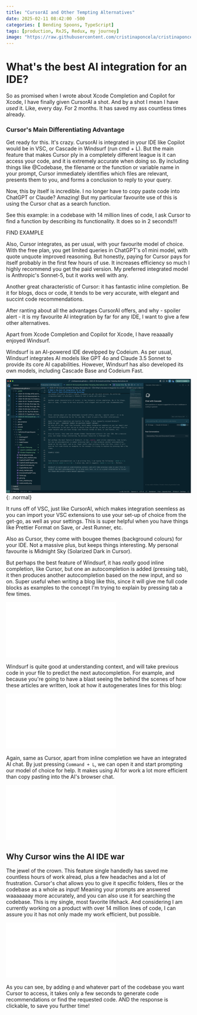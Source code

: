 ```yaml
---
title: "CursorAI and Other Tempting Alternatives"
date: 2025-02-11 08:42:00 -500
categories: [ Bending Spoons, TypeScript]
tags: [production, RxJS, Redux, my journey]
image: "https://raw.githubusercontent.com/cristinaponcela/cristinaponcela.github.io/refs/heads/main/assets/img/ides/windsurfVScursor.jpeg"
---
```


# What's the best AI integration for an IDE?

So as promised when I wrote about Xcode Completion and Copilot for Xcode, I have finally given CursorAI a shot. And by a shot I mean I have _used_ it. Like, every day. For 2 months. It has saved my ass countless times already.


### Cursor's Main Differentiating Advantage

Get ready for this. It's crazy. CursorAI is integrated in your IDE like Copilot would be in VSC, or Cascade in Windsurf (run cmd + L). But the main feature that makes Cursor ply in a completely different league is it can access your code, and it is extremely accurate when doing so. By including things like @Codebase, the filename or the function or variable name in your prompt, Cursor immediately identifies which files are relevant, presents them to you, and forms a conclusion to reply to your query. 

Now, this by itself is incredible. I no longer have to copy paste code into ChatGPT or Claude? Amazing! But my particular favourite use of this is using the Cursor chat as a search function.

See this example: in a codebase with 14 million lines of code, I ask Cursor to find a function by describing its functionality. It does so in 2 seconds!!!

FIND EXAMPLE

Also, Cursor integrates, as per usual, with your favourite model of choice. With the free plan, you get limited queries in ChatGPT's o1 mini model, with quote unquote improved reasoning. But honestly, paying for Cursor pays for itself probably in the first few hours of use. It increases efficiency so much I highly recommend you get the paid version. My preferred integrated model is Anthropic's Sonnet-5, but it works well with any.

Another great characteristic of Cursor: it has fantastic inline completion. Be it for blogs, docs or code, it tends to be very accurate, with elegant and succint code recommendations. 





After ranting about all the advantages CursorAI offers, and why - spoiler alert - it is my favourite AI integration by far for any IDE, I want to give a few other alternatives.

Apart from Xcode Completion and Copilot for Xcode, I have reaaaally enjoyed Windsurf. 

Windsurf is an AI-powered IDE develpped by Codeium. As per usual, Windsurf integrates AI models like GPT 4o and Claude 3.5 Sonnet to provide its core AI capabilities. However, Windsurf has also developed its own models, including Cascade Base and Codeium Fast.

![Desktop View](/assets/img/ides/windsurf-chat.png){: .normal}

It runs off of VSC, just like CursorAI, which makes integration seemless as you can import your VSC extensions to use your set-up of choice from the get-go, as well as your settings. This is super helpful when you have things like Prettier Format on Save, or Jest Runner, etc. 

Also as Cursor, they come with bougee themes (background colours) for your IDE. Not a massive plus, but keeps things interesting. My personal favourite is Midnight Sky (Solarized Dark in Cursor).

But perhaps the best feature of Windsurf, it has _really_ good inline completion, like Cursor, but one an autocompletion is added (pressing tab), it then produces another autocompletion based on the new input, and so on. Super useful when writing a blog like this, since it will give me full code blocks as examples to the concept I'm trying to explain by pressing tab a few times.

<iframe class="embed-video" loading="lazy" src="/assets/img/ides/windsurf-multiple-autocompletes.mp4" frameborder="0" allow="accelerometer; autoplay; clipboard-write; encrypted-media; gyroscope; picture-in-picture" allowfullscreen=""></iframe>

Windsurf is quite good at understanding context, and will take previous code in your file to predict the next autocompletion. For example, and because you're going to have a blast seeing the behind the scenes of how these articles are written, look at how it autogenerates lines for this blog:

<iframe class="embed-video" loading="lazy" src="/assets/img/ides/windsurf-autocompletion.mp4" frameborder="0" allow="accelerometer; autoplay; clipboard-write; encrypted-media; gyroscope; picture-in-picture" allowfullscreen=""></iframe>

Again, same as Cursor, apart from inline completion we have an integrated AI chat. By just pressing `Command + L`, we can open it and start prompting our model of choice for help. It makes using AI for work a lot more efficient than copy pasting into the AI's browser chat.

<iframe class="embed-video" loading="lazy" src="/assets/img/ides/windsurf-chat-video.mp4" frameborder="0" allow="accelerometer; autoplay; clipboard-write; encrypted-media; gyroscope; picture-in-picture" allowfullscreen=""></iframe>



## Why Cursor wins the AI IDE war

The jewel of the crown. This feature single handedly has saved me countless hours of work alread, plus a few headaches and a lot of frustration. Cursor's chat allows you to give it specific folders, files or the codebase as a whole as input! Meaning your prompts are answered waaaaaaay more accurately, and you can also use it for searching the codebase. This is my single, most favorite lifehack. And considering I am currently working on a product with over 14 million lines of code, I can assure you it has not only made my work efficient, but possible.

<iframe class="embed-video" loading="lazy" src="/assets/img/ides/search-codebase.mp4" frameborder="0" allow="accelerometer; autoplay; clipboard-write; encrypted-media; gyroscope; picture-in-picture" allowfullscreen=""></iframe>

As you can see, by adding `@` and whatever part of the codebase you want Cursor to access, it takes only a few seconds to generate code recommendations or find the requested code. AND the response is clickable, to save you further time!